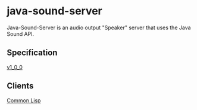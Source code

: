 # java-sound-server

Java-Sound-Server is an audio output "Speaker" server that uses the Java Sound API.

## Specification

[v1_0_0](specification_v1_0_0.md)

## Clients

[Common Lisp](https://github.com/Frechmatz/cl-java-sound-client)

